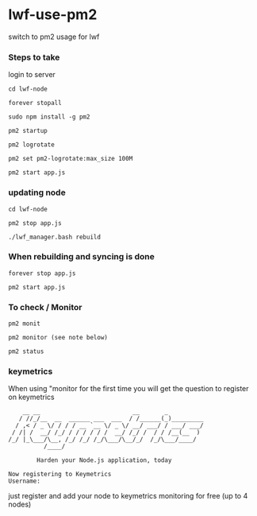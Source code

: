 # lwf-use-pm2
switch to pm2 usage for lwf

### Steps to take

login to server

```
cd lwf-node
```
```
forever stopall
```
```
sudo npm install -g pm2
```
```
pm2 startup
```
```
pm2 logrotate
```
```
pm2 set pm2-logrotate:max_size 100M
```
```
pm2 start app.js
```

### updating node

```
cd lwf-node
```
```
pm2 stop app.js
```
```
./lwf_manager.bash rebuild

```
### When rebuilding and syncing is done

```
forever stop app.js
```
```
pm2 start app.js
```

### To check / Monitor

```
pm2 monit
```
```
pm2 monitor (see note below)
```
```
pm2 status
```
### keymetrics

When using "monitor for the first time you will get the question to register on keymetrics
```
    __ __                          __       _
   / //_/__  __  ______ ___  ___  / /______(_)_________
  / ,< / _ \/ / / / __ `__ \/ _ \/ __/ ___/ / ___/ ___/
 / /| /  __/ /_/ / / / / / /  __/ /_/ /  / / /__(__  )
/_/ |_\___/\__, /_/ /_/ /_/\___/\__/_/  /_/\___/____/
          /____/

        Harden your Node.js application, today

Now registering to Keymetrics
Username: 
```
just register and add your node to keymetrics monitoring for free (up to 4 nodes)




